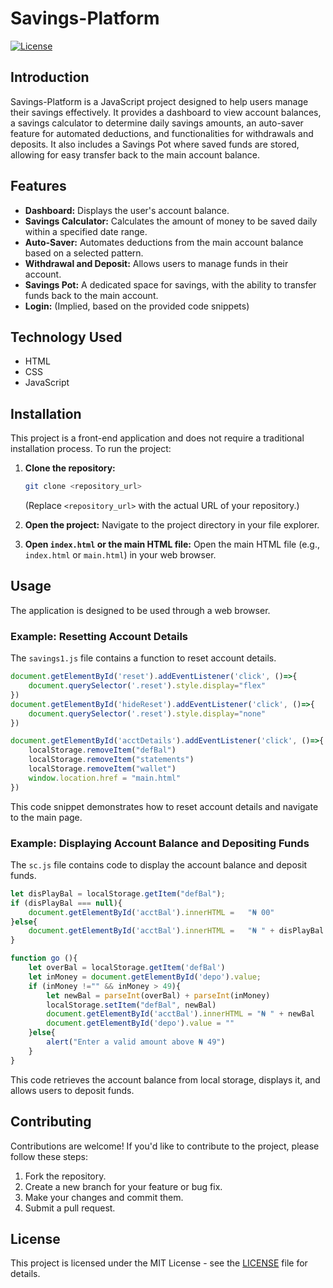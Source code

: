 # Savings-Platform

[![License](https://img.shields.io/badge/License-MIT-blue.svg)](LICENSE)

## Introduction

Savings-Platform is a JavaScript project designed to help users manage their savings effectively. It provides a dashboard to view account balances, a savings calculator to determine daily savings amounts, an auto-saver feature for automated deductions, and functionalities for withdrawals and deposits. It also includes a Savings Pot where saved funds are stored, allowing for easy transfer back to the main account balance.

## Features

*   **Dashboard:** Displays the user's account balance.
*   **Savings Calculator:** Calculates the amount of money to be saved daily within a specified date range.
*   **Auto-Saver:** Automates deductions from the main account balance based on a selected pattern.
*   **Withdrawal and Deposit:** Allows users to manage funds in their account.
*   **Savings Pot:** A dedicated space for savings, with the ability to transfer funds back to the main account.
*   **Login:** (Implied, based on the provided code snippets)

## Technology Used

*   HTML
*   CSS
*   JavaScript

## Installation

This project is a front-end application and does not require a traditional installation process. To run the project:

1.  **Clone the repository:**
    ```bash
    git clone <repository_url>
    ```
    (Replace `<repository_url>` with the actual URL of your repository.)

2.  **Open the project:** Navigate to the project directory in your file explorer.

3.  **Open `index.html` or the main HTML file:** Open the main HTML file (e.g., `index.html` or `main.html`) in your web browser.

## Usage

The application is designed to be used through a web browser.

### Example: Resetting Account Details

The `savings1.js` file contains a function to reset account details.

```javascript
document.getElementById('reset').addEventListener('click', ()=>{
    document.querySelector('.reset').style.display="flex"
})
document.getElementById('hideReset').addEventListener('click', ()=>{
    document.querySelector('.reset').style.display="none"
})

document.getElementById('acctDetails').addEventListener('click', ()=>{
    localStorage.removeItem("defBal")
    localStorage.removeItem("statements")
    localStorage.removeItem("wallet")
    window.location.href = "main.html"
})
```

This code snippet demonstrates how to reset account details and navigate to the main page.

### Example: Displaying Account Balance and Depositing Funds

The `sc.js` file contains code to display the account balance and deposit funds.

```javascript
let disPlayBal = localStorage.getItem("defBal");
if (disPlayBal === null){
    document.getElementById('acctBal').innerHTML =   "₦ 00"
}else{
    document.getElementById('acctBal').innerHTML =   "₦ " + disPlayBal
}

function go (){
    let overBal = localStorage.getItem('defBal')
    let inMoney = document.getElementById('depo').value;
    if (inMoney !="" && inMoney > 49){
        let newBal = parseInt(overBal) + parseInt(inMoney)
        localStorage.setItem("defBal", newBal)
        document.getElementById('acctBal').innerHTML = "₦ " + newBal
        document.getElementById('depo').value = ""
    }else{
        alert("Enter a valid amount above ₦ 49")
    }
}
```

This code retrieves the account balance from local storage, displays it, and allows users to deposit funds.

## Contributing

Contributions are welcome! If you'd like to contribute to the project, please follow these steps:

1.  Fork the repository.
2.  Create a new branch for your feature or bug fix.
3.  Make your changes and commit them.
4.  Submit a pull request.

## License

This project is licensed under the MIT License - see the [LICENSE](LICENSE) file for details.